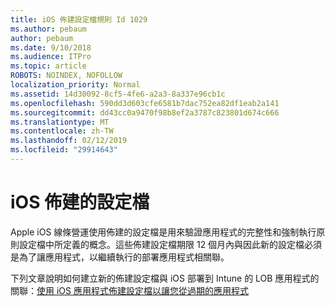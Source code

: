 ```yaml
---
title: iOS 佈建設定檔規則 Id 1029
ms.author: pebaum
author: pebaum
ms.date: 9/10/2018
ms.audience: ITPro
ms.topic: article
ROBOTS: NOINDEX, NOFOLLOW
localization_priority: Normal
ms.assetid: 14d30092-8cf5-4fe6-a2a3-8a337e96cb1c
ms.openlocfilehash: 590dd3d603cfe6581b7dac752ea82df1eab2a141
ms.sourcegitcommit: dd43cc0a9470f98b8ef2a3787c823801d674c666
ms.translationtype: MT
ms.contentlocale: zh-TW
ms.lasthandoff: 02/12/2019
ms.locfileid: "29914643"
---
```

# <a name="ios-provisioning-profiles"></a>iOS 佈建的設定檔

Apple iOS 線條營運使用佈建的設定檔是用來驗證應用程式的完整性和強制執行原則設定檔中所定義的概念。這些佈建設定檔期限 12 個月內與因此新的設定檔必須是為了讓應用程式，以繼續執行的部署應用程式相關聯。
  
下列文章說明如何建立新的佈建設定檔與 iOS 部署到 Intune 的 LOB 應用程式的關聯：[使用 iOS 應用程式佈建設定檔以讓您從過期的應用程式](https://docs.microsoft.com/intune/app-provisioning-profile-ios)
  

